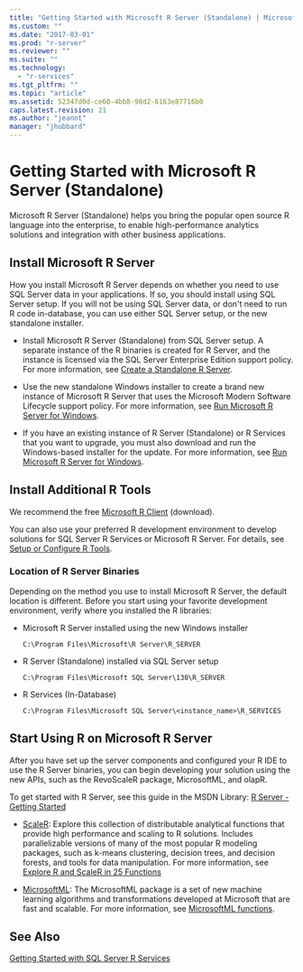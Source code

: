 ```yaml
---
title: "Getting Started with Microsoft R Server (Standalone) | Microsoft Docs"
ms.custom: ""
ms.date: "2017-03-01"
ms.prod: "r-server"
ms.reviewer: ""
ms.suite: ""
ms.technology: 
  - "r-services"
ms.tgt_pltfrm: ""
ms.topic: "article"
ms.assetid: 52347d0d-ce60-4bb8-98d2-6163e87716b0
caps.latest.revision: 21
ms.author: "jeannt"
manager: "jhubbard"
---
```

# Getting Started with Microsoft R Server (Standalone)
  Microsoft R Server (Standalone)  helps you bring the popular open source R language into the enterprise, to enable high-performance analytics solutions and integration with other business applications.  

  
## Install Microsoft R Server 

How you install Microsoft R Server depends on whether you need to use SQL Server data in your applications. If so, you should install using SQL Server setup. If you will not be using SQL Server data, or don't need to run R code in-database, you can use either SQL Server setup, or the new standalone installer.
 
 
+ Install Microsoft R Server (Standalone) from SQL Server setup. A separate instance of the R binaries is created for R Server, and the instance is licensed via the SQL Server Enterprise Edition support policy. For more information,  see [Create a Standalone R Server](../../advanced-analytics/r-services/create-a-standalone-r-server.md).  

+ Use the new standalone Windows installer to create a brand new instance of Microsoft R Server that uses the Microsoft Modern Software Lifecycle support policy. For more information, see [Run Microsoft R Server for Windows](https://msdn.microsoft.com/microsoft-r/rserver-install-windows).

+ If you have an existing instance of R Server (Standalone) or R Services that you want to upgrade, you must also download and run the  Windows-based installer for the update. For more information, see [Run Microsoft R Server for Windows](https://msdn.microsoft.com/microsoft-r/rserver-install-windows).
  
## Install Additional R Tools  

 We recommend the free [Microsoft R Client](http://aka.ms/rclient/download) (download).  

 You can also use your preferred R development environment to develop solutions for SQL Server R Services or Microsoft R Server. For details, see [Setup or Configure R Tools](../../advanced-analytics/r-services/setup-or-configure-r-tools.md). 
 

### Location of R Server Binaries

Depending on the method you use to install Microsoft R Server, the default location is different. Before you start using your favorite development environment, verify where you installed the R libraries:

+ Microsoft R Server installed using the new Windows installer

  `C:\Program Files\Microsoft\R Server\R_SERVER`

+ R Server (Standalone) installed via SQL Server setup

  `C:\Program Files\Microsoft SQL Server\130\R_SERVER`

+ R Services (In-Database)

  `C:\Program Files\Microsoft SQL Server\<instance_name>\R_SERVICES`
      
## Start Using R on Microsoft R Server  

 After you have set up the server components and configured your R IDE to use the R Server binaries, you can begin developing your solution using the new APIs, such as the RevoScaleR package, MicrosoftML, and olapR.
    
To get started with R Server, see this guide in the MSDN Library: [R Server - Getting Started](https://msdn.microsoft.com/microsoft-r/microsoft-r-get-started-node)   
  
-   [ScaleR](https://msdn.microsoft.com/microsoft-r/scaler-getting-started): Explore this collection of distributable analytical functions that provide high performance and scaling to R solutions. Includes parallelizable versions of many of the most popular R modeling packages, such as k-means clustering, decision trees, and decision forests, and tools for data manipulation. For more information, see [Explore R and ScaleR in 25 Functions](https://msdn.microsoft.com/microsoft-r/microsoft-r-getting-started-tutorial)  
    
- [MicrosoftML](https://msdn.microsoft.com/library/mt790482.aspx): The MicrosoftML package is a set of new machine learning algorithms and transformations developed at Microsoft that are fast and scalable. For more information, see [MicrosoftML functions](https://msdn.microsoft.com/microsoft-r/microsoftml/microsoftml).
  


  
## See Also  
 [Getting Started with SQL Server R Services](../../advanced-analytics/r-services/getting-started-with-sql-server-r-services.md)  
  
  